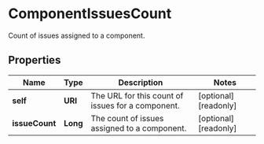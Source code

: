 

# ComponentIssuesCount

Count of issues assigned to a component.
## Properties

Name | Type | Description | Notes
------------ | ------------- | ------------- | -------------
**self** | **URI** | The URL for this count of issues for a component. |  [optional] [readonly]
**issueCount** | **Long** | The count of issues assigned to a component. |  [optional] [readonly]



